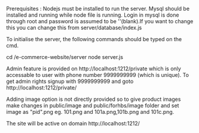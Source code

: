 Prerequisites : Nodejs must be installed to run the server. Mysql should be installed and running while node file is running.
Login in mysql is done through root and password is assumed to be ''(blank).If you want to change this you can change this from server/database/index.js

To initialise the server, the following commands should be typed on the cmd.

cd <location of file server.js>/e-commerce-website/server
node server.js

Admin feature is provided on http://localhost:1212/private which is only accessable to user with phone number 9999999999 (which is unique).
To get admin rights signup with 9999999999 and goto http://localhost:1212/private/

Adding image option is not directly provided so to give product images make changes in public/image and public/forhbs/image folder and set image as "pid".png eg. 101.png and 101a.png,101b.png and 101c.png. 

The site will be active on domain http://localhost:1212/


